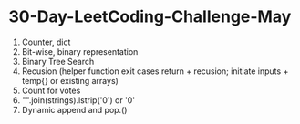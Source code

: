 # 30-Day-LeetCoding-Challenge-May
1. Counter, dict
2. Bit-wise, binary representation
3. Binary Tree Search
4. Recusion (helper function exit cases return + recusion; initiate inputs + temp{} or existing arrays)
5. Count for votes
6. "".join(strings).lstrip('0') or '0'
7. Dynamic append and pop.()
